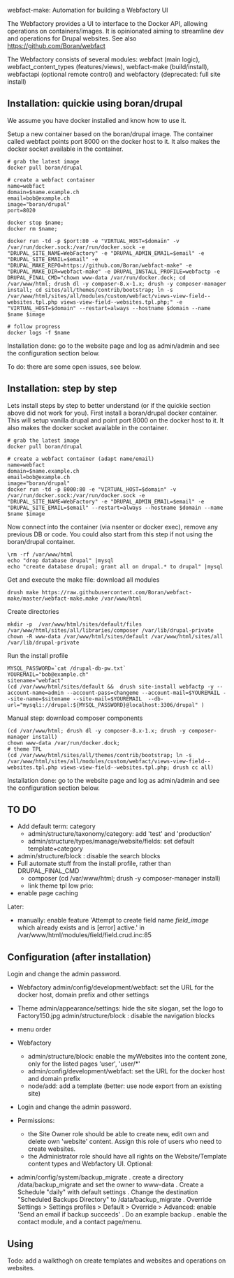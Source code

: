 webfact-make: Automation for building a Webfactory UI

The Webfactory provides a UI to interface to the Docker API, allowing operations on containers/images. It is opinionated aiming to streamline dev and operations for Drupal websites. See also https://github.com/Boran/webfact

The Webfactory consists of several modules: webfact (main logic), webfact_content_types (features/views), webfact-make (build/install), webfactapi (optional remote control) and webfactory (deprecated: full site install)

Installation: quickie using boran/drupal
----------------------------------------
We assume you have docker installed and know how to use it.

Setup a new container based on the boran/drupal image. The container called webfact points port 8000 on the docker host to it. It also makes the docker socket available in the container.
```
# grab the latest image
docker pull boran/drupal

# create a webfact container
name=webfact
domain=$name.example.ch
email=bob@example.ch
image="boran/drupal"
port=8020

docker stop $name;
docker rm $name;

docker run -td -p $port:80 -e "VIRTUAL_HOST=$domain" -v /var/run/docker.sock:/var/run/docker.sock -e "DRUPAL_SITE_NAME=WebFactory" -e "DRUPAL_ADMIN_EMAIL=$email" -e "DRUPAL_SITE_EMAIL=$email" -e "DRUPAL_MAKE_REPO=https://github.com/Boran/webfact-make" -e "DRUPAL_MAKE_DIR=webfact-make" -e DRUPAL_INSTALL_PROFILE=webfactp -e DRUPAL_FINAL_CMD="chown www-data /var/run/docker.dock; cd /var/www/html; drush dl -y composer-8.x-1.x; drush -y composer-manager install; cd sites/all/themes/contrib/bootstrap; ln -s /var/www/html/sites/all/modules/custom/webfact/views-view-field--websites.tpl.php views-view-field--websites.tpl.php;" -e "VIRTUAL_HOST=$domain" --restart=always --hostname $domain --name $name $image

# follow progress
docker logs -f $name
```

Installation done: go to the website page and log as admin/admin and see the configuration section below.

To do: there are some open issues, see below.


Installation: step by step
---------------------------
Lets install steps by step to better understand (or if the quickie section above did not work for you).
First install a boran/drupal docker container.  This will setup vanilla drupal and point port 8000 on the docker host to it. It also makes the docker socket available in the container.
```
# grab the latest image
docker pull boran/drupal
 
# create a webfact container (adapt name/email)
name=webfact
domain=$name.example.ch
email=bob@example.ch
image="boran/drupal"
docker run -td -p 8000:80 -e "VIRTUAL_HOST=$domain" -v /var/run/docker.sock:/var/run/docker.sock -e "DRUPAL_SITE_NAME=WebFactory" -e "DRUPAL_ADMIN_EMAIL=$email" -e "DRUPAL_SITE_EMAIL=$email" --restart=always --hostname $domain --name $name $image
```

Now connect into the container (via nsenter or docker exec), remove any previous DB or code. You could also start from this step if not using the boran/drupal container.
```
\rm -rf /var/www/html
echo "drop database drupal" |mysql
echo "create database drupal; grant all on drupal.* to drupal" |mysql
```

Get and execute the make file: download all modules
```
drush make https://raw.githubusercontent.com/Boran/webfact-make/master/webfact-make.make /var/www/html
```

Create directories
```
mkdir -p  /var/www/html/sites/default/files /var/www/html/sites/all/libraries/composer /var/lib/drupal-private
chown -R www-data /var/www/html/sites/default /var/www/html/sites/all /var/lib/drupal-private
```

Run the install profile
```
MYSQL_PASSWORD=`cat /drupal-db-pw.txt`
YOUREMAIL="bob@example.ch"
sitename="webfact"
(cd /var/www/html/sites/default &&  drush site-install webfactp -y --account-name=admin --account-pass=changeme --account-mail=$YOUREMAIL --site-name=$sitename --site-mail=$YOUREMAIL  --db-url="mysqli://drupal:${MYSQL_PASSWORD}@localhost:3306/drupal" )
```

Manual step: download composer components
```
(cd /var/www/html; drush dl -y composer-8.x-1.x; drush -y composer-manager install)
chown www-data /var/run/docker.dock;
# theme TPL
(cd /var/www/html/sites/all/themes/contrib/bootstrap; ln -s /var/www/html/sites/all/modules/custom/webfact/views-view-field--websites.tpl.php views-view-field--websites.tpl.php; drush cc all)
```


Installation done: go to the website page and log as admin/admin and see the configuration section below.


TO DO
-----
* Add default term: category
  * admin/structure/taxonomy/category: add 'test' and 'production'
  * admin/structure/types/manage/website/fields: set default template+category
*  admin/structure/block : disable the search blocks
* Full automate stuff from the install profile, rather than DRUPAL_FINAL_CMD
  * composer
    (cd /var/www/html; drush -y composer-manager install)
  * link theme tpl
low prio:
* enable page caching

Later:
* manually: enable feature
 'Attempt to create field name <em class="placeholder">field_image</em> which already exists and is       [error]
active.' in /var/www/html/modules/field/field.crud.inc:85


Configuration (after installation)
----------------------------------
Login and change the admin password.
* Webfactory
  admin/config/development/webfact: set the URL for the docker host, domain prefix and other settings

* Theme
  admin/appearance/settings: hide the site slogan, set the logo to Factory150.jpg
  admin/structure/block : disable the navigation blocks
* menu order
* Webfactory
  - admin/structure/block: enable the myWebsites into the content zone, only for the listed pages 'user', 'user/*'
  - admin/config/development/webfact: set the URL for the docker host and domain prefix
  - node/add: add a template (better: use node export from an existing site)
* Login and change the admin password.
* Permissions: 
  - the Site Owner role should be able to create new, edit own and delete own 'website' content. Assign this role of users who need to create websites.
  - the Administrator role should have all rights on the Website/Template content types and Webfactory UI.
Optional: 
* admin/config/system/backup_migrate 
  . create a directory /data/backup_migrate and set the owner to www-data
  . Create a Schedule "daily" with default settings
  . Change the destination "Scheduled Backups Directory" to /data/backup_migrate
  . Override Settings > Settings profiles > Default > Override > Advanced: enable 'Send an email if backup succeeds'
  . Do an example backup
  . enable the contact module, and a contact page/menu.

Using
-----
Todo: add a walkthogh on create templates and websites and operations on websites.


